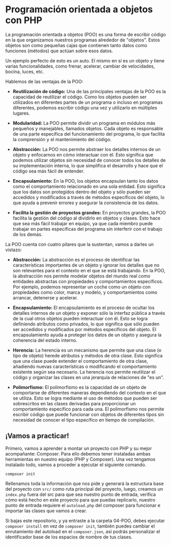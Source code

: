 # Programación orientada a objetos con PHP

La programación orientada a objetos (POO) es una forma de escribir código en la que organizamos nuestros programas alrededor de "objetos". Estos objetos son como pequeñas cajas que contienen tanto datos como funciones (métodos) que actúan sobre esos datos.

Un ejemplo perfecto de esto es un auto. El mismo en sí es un objeto y tiene varias funcionalidades, como frenar, acelerar, cambiar de velocidades, bocina, luces, etc.

Hablemos de las ventajas de la POO:

* **Reutilización de código:** Una de las principales ventajas de la POO es la capacidad de reutilizar el código. Como los objetos pueden ser utilizados en diferentes partes de un programa o incluso en programas diferentes, podemos escribir código una vez y utilizarlo en múltiples lugares.

* **Modularidad:** La POO permite dividir un programa en módulos más pequeños y manejables, llamados objetos. Cada objeto es responsable de una parte específica del funcionamiento del programa, lo que facilita la comprensión y el mantenimiento del código.

* **Abstracción:** La POO nos permite abstraer los detalles internos de un objeto y enfocarnos en cómo interactuar con él. Esto significa que podemos utilizar objetos sin necesidad de conocer todos los detalles de su implementación interna, lo que simplifica el desarrollo y hace que el código sea más fácil de entender.

* **Encapsulamiento:** En la POO, los objetos encapsulan tanto los datos como el comportamiento relacionado en una sola entidad. Esto significa que los datos son protegidos dentro del objeto y sólo pueden ser accedidos y modificados a través de métodos específicos del objeto, lo que ayuda a prevenir errores y asegurar la consistencia de los datos.

* **Facilita la gestión de proyectos grandes:** En proyectos grandes, la POO facilita la gestión del código al dividirlo en objetos y clases. Esto hace que sea más fácil trabajar en equipo, ya que cada miembro puede trabajar en partes específicas del programa sin interferir con el trabajo de los demás.

La POO cuenta con cuatro pilares que la sustentan, vamos a darles un vistazo:

* **Abstracción:** La abstracción es el proceso de identificar las características importantes de un objeto y ignorar los detalles que no son relevantes para el contexto en el que se está trabajando. En la POO, la abstracción nos permite modelar objetos del mundo real como entidades abstractas con propiedades y comportamientos específicos. Por ejemplo, podemos representar un coche como un objeto con propiedades como color, marca y modelo, y comportamientos como arrancar, detenerse y acelerar.

* **Encapsulamiento:** El encapsulamiento es el proceso de ocultar los detalles internos de un objeto y exponer sólo la interfaz pública a través de la cual otros objetos pueden interactuar con él. Esto se logra definiendo atributos como privados, lo que significa que sólo pueden ser accedidos y modificados por métodos específicos del objeto. El encapsulamiento ayuda a proteger los datos de un objeto y asegura la coherencia del estado interno.

* **Herencia:** La herencia es un mecanismo que permite que una clase (o tipo de objeto) herede atributos y métodos de otra clase. Esto significa que una clase puede extender el comportamiento de otra clase, añadiendo nuevas características o modificando el comportamiento existente según sea necesario. La herencia nos permite reutilizar el código y organizar las clases en una jerarquía de relaciones de "es un".

* **Polimorfismo:** El polimorfismo es la capacidad de un objeto de comportarse de diferentes maneras dependiendo del contexto en el que se utiliza. Esto se logra mediante el uso de métodos que pueden ser sobrescritos en las clases derivadas para proporcionar un comportamiento específico para cada una. El polimorfismo nos permite escribir código que puede funcionar con objetos de diferentes tipos sin necesidad de conocer el tipo específico en tiempo de compilación.

## ¡Vamos a practicar!

Primero, vamos a aprender a montar un proyecto con PHP y su mejor acompañante: Composer. Para ello debemos tener instaladas ambas herramientas en nuestro equipo (PHP y Composer). Una vez tengamos instalado todo, vamos a proceder a ejecutar el siguiente comando.

```
composer init
```

Rellenamos toda la información que nos pide y generará la estructura base del proyecto con `src/` como ruta principal del proyecto, luego, creamos un `index.php` fuera del src para que sea nuestro punto de entrada, verifica cómo está hecho en este proyecto para que puedas replicarlo, nuestro punto de entrada requiere el `autoload.php` del composer para funcionar e importar las clases que vamos a crear.

Si bajas este repositorio, y ya entraste a la carpeta 04-POO, debes ejecutar `composer install` en vez de `composer init`, también puedes cambiar el enrutamiento del autoload en el `composer.json`, así podrás personalizar el identificador base de los espacios de nombre de tus clases.
